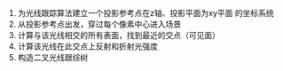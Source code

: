 1. 为光线跟踪算法建立一个投影参考点在z轴、投影平面为xy平面 的坐标系统
2. 从投影参考点出发，穿过每个像素中心进入场景 
3. 计算与该光线相交的所有表面，找到最近的交点（可见面）
4. 计算该光线在此交点上反射和折射光强度
5. 构造二叉光线跟综树